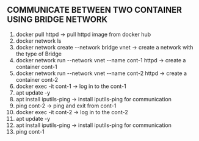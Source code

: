 
## COMMUNICATE BETWEEN TWO CONTAINER USING BRIDGE NETWORK ##

1. docker pull httpd   ->   pull httpd image from docker hub 
2. docker network ls 
3. docker network create --network bridge vnet   ->   create a network with the type of Bridge
4. docker network run --network vnet --name cont-1 httpd    ->   create a container cont-1
5. docker network run --network vnet --name cont-2 httpd   ->   create a container cont-2
6. docker exec -it cont-1   ->   log in to the cont-1
7. apt update -y 
8. apt install iputils-ping   ->   install iputils-ping for communication
9. ping cont-2    ->   ping and exit from cont-1
10. docker exec -it cont-2   ->   log in to the cont-2
11. apt update -y 
12. apt install iputils-ping   ->   install iputils-ping for communication
13. ping cont-1
